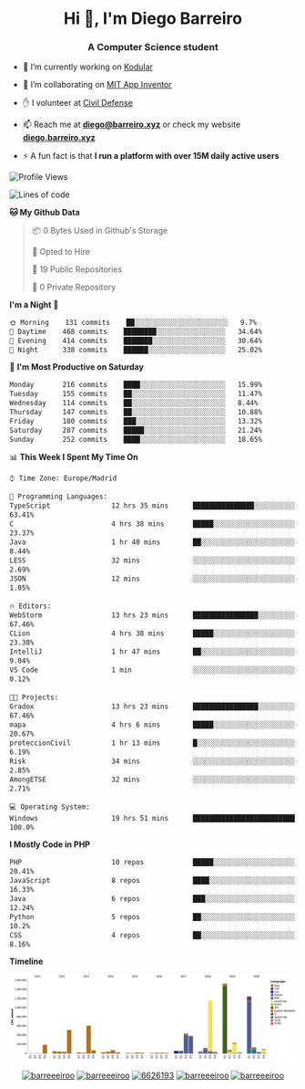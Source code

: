 <h1 align="center">Hi 👋, I'm Diego Barreiro</h1>
<h3 align="center">A Computer Science student</h3>

- 🔭 I’m currently working on [Kodular](https://www.kodular.io)

- 👯 I’m collaborating on [MIT App Inventor](https://github.com/mit-cml/appinventor-sources)

- ✋ I volunteer at [Civil Defense](https://proteccioncivil.sdc.gal)

- 📫 Reach me at **diego@barreiro.xyz** or check my website **[diego.barreiro.xyz](https://diego.barreiro.xyz)**

- ⚡ A fun fact is that **I run a platform with over 15M daily active users**

<!--START_SECTION:waka-->
![Profile Views](http://img.shields.io/badge/Profile%20Views-0-blue)

![Lines of code](https://img.shields.io/badge/From%20Hello%20World%20I%27ve%20Written-22.8%20million%20lines%20of%20code-blue)

**🐱 My Github Data** 

> 📦 0 Bytes Used in Github's Storage 
 > 
> 💼 Opted to Hire
 > 
> 📜 19 Public Repositories
 > 
> 🔑 0 Private Repository 
 > 
**I'm a Night 🦉** 

```text
🌞 Morning    131 commits    ██░░░░░░░░░░░░░░░░░░░░░░░   9.7% 
🌆 Daytime    468 commits    ████████░░░░░░░░░░░░░░░░░   34.64% 
🌃 Evening    414 commits    ███████░░░░░░░░░░░░░░░░░░   30.64% 
🌙 Night      338 commits    ██████░░░░░░░░░░░░░░░░░░░   25.02%

```
📅 **I'm Most Productive on Saturday** 

```text
Monday       216 commits    ████░░░░░░░░░░░░░░░░░░░░░   15.99% 
Tuesday      155 commits    ██░░░░░░░░░░░░░░░░░░░░░░░   11.47% 
Wednesday    114 commits    ██░░░░░░░░░░░░░░░░░░░░░░░   8.44% 
Thursday     147 commits    ██░░░░░░░░░░░░░░░░░░░░░░░   10.88% 
Friday       180 commits    ███░░░░░░░░░░░░░░░░░░░░░░   13.32% 
Saturday     287 commits    █████░░░░░░░░░░░░░░░░░░░░   21.24% 
Sunday       252 commits    ████░░░░░░░░░░░░░░░░░░░░░   18.65%

```


📊 **This Week I Spent My Time On** 

```text
⌚︎ Time Zone: Europe/Madrid

💬 Programming Languages: 
TypeScript               12 hrs 35 mins      ███████████████░░░░░░░░░░   63.41% 
C                        4 hrs 38 mins       █████░░░░░░░░░░░░░░░░░░░░   23.37% 
Java                     1 hr 40 mins        ██░░░░░░░░░░░░░░░░░░░░░░░   8.44% 
LESS                     32 mins             ░░░░░░░░░░░░░░░░░░░░░░░░░   2.69% 
JSON                     12 mins             ░░░░░░░░░░░░░░░░░░░░░░░░░   1.05%

🔥 Editors: 
WebStorm                 13 hrs 23 mins      ████████████████░░░░░░░░░   67.46% 
CLion                    4 hrs 38 mins       █████░░░░░░░░░░░░░░░░░░░░   23.38% 
IntelliJ                 1 hr 47 mins        ██░░░░░░░░░░░░░░░░░░░░░░░   9.04% 
VS Code                  1 min               ░░░░░░░░░░░░░░░░░░░░░░░░░   0.12%

🐱‍💻 Projects: 
Gradox                   13 hrs 23 mins      ████████████████░░░░░░░░░   67.46% 
mapa                     4 hrs 6 mins        █████░░░░░░░░░░░░░░░░░░░░   20.67% 
proteccionCivil          1 hr 13 mins        █░░░░░░░░░░░░░░░░░░░░░░░░   6.19% 
Risk                     34 mins             ░░░░░░░░░░░░░░░░░░░░░░░░░   2.85% 
AmongETSE                32 mins             ░░░░░░░░░░░░░░░░░░░░░░░░░   2.71%

💻 Operating System: 
Windows                  19 hrs 51 mins      █████████████████████████   100.0%

```

**I Mostly Code in PHP** 

```text
PHP                      10 repos            █████░░░░░░░░░░░░░░░░░░░░   20.41% 
JavaScript               8 repos             ████░░░░░░░░░░░░░░░░░░░░░   16.33% 
Java                     6 repos             ███░░░░░░░░░░░░░░░░░░░░░░   12.24% 
Python                   5 repos             ██░░░░░░░░░░░░░░░░░░░░░░░   10.2% 
CSS                      4 repos             ██░░░░░░░░░░░░░░░░░░░░░░░   8.16%

```


**Timeline**

![Chart not found](https://github.com/barreeeiroo/barreeeiroo/blob/master/charts/bar_graph.png) 


<!--END_SECTION:waka-->

<p align="center">
<a href="https://twitter.com/barreeeiroo" target="blank"><img align="center" src="https://cdn.jsdelivr.net/npm/simple-icons@3.0.1/icons/twitter.svg" alt="barreeeiroo" height="20" width="20" /></a>
<a href="https://linkedin.com/in/barreeeiroo" target="blank"><img align="center" src="https://cdn.jsdelivr.net/npm/simple-icons@3.0.1/icons/linkedin.svg" alt="barreeeiroo" height="20" width="20" /></a>
<a href="https://stackoverflow.com/users/6626193" target="blank"><img align="center" src="https://cdn.jsdelivr.net/npm/simple-icons@3.0.1/icons/stackoverflow.svg" alt="6626193" height="20" width="20" /></a>
<a href="https://fb.com/barreeeiroo" target="blank"><img align="center" src="https://cdn.jsdelivr.net/npm/simple-icons@3.0.1/icons/facebook.svg" alt="barreeeiroo" height="20" width="20" /></a>
<a href="https://instagram.com/barreeeiroo" target="blank"><img align="center" src="https://cdn.jsdelivr.net/npm/simple-icons@3.0.1/icons/instagram.svg" alt="barreeeiroo" height="20" width="20" /></a>
</p>
